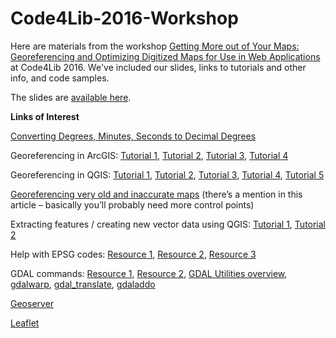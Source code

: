 # Code4Lib-2016-Workshop
Here are materials from the workshop [Getting More out of Your Maps: Georeferencing and Optimizing Digitized Maps for Use in Web Applications](http://2016.code4lib.org/workshops/Getting-More-out-of-Your-Maps-Georeferencing-and-Optimizing-Digitized-Maps-for-Use-in-Web-Applications) at Code4Lib 2016. We've included our slides, links to tutorials and other info, and code samples.

The slides are [available here](https://github.com/emory-libraries-ecds/Code4Lib-2016-Workshop/blob/master/Getting_More_out_of_Your_Maps.pdf).

**Links of Interest**

[Converting Degrees, Minutes, Seconds to Decimal Degrees](https://www.fcc.gov/media/radio/dms-decimal)

Georeferencing in ArcGIS: [Tutorial 1](http://ocw.tufts.edu/data/54/626689.pdf), [Tutorial 2](http://www.s4.brown.edu/S4/Training/Modul2/Georeferencing%20and%20Digitizing%20%20in%20ArcGIS.pdf), [Tutorial 3](http://www.library.yale.edu/MapColl/files/docs/Georeferencing%20of%20Scanned%20Maps.pdf), [Tutorial 4](http://www.brocku.ca/maplibrary/Instruction/Georeferencing_Scanned_Topo_Maps.pdf)

Georeferencing in QGIS: [Tutorial 1](http://docs.qgis.org/2.8/en/docs/training_manual/forestry/map_georeferencing.html), [Tutorial 2](http://docs.qgis.org/1.8/en/docs/user_manual/plugins/plugins_georeferencer.html), [Tutorial 3](http://programminghistorian.org/lessons/georeferencing-qgis), [Tutorial 4](http://www.qgistutorials.com/en/docs/georeferencing_basics.html), [Tutorial 5](http://www.qgistutorials.com/en/docs/advanced_georeferencing.html)

[Georeferencing very old and inaccurate maps](http://neatline.org/2012/08/20/using-neatline-with-historical-maps-part-1-georeferencing/) (there’s a mention in this article – basically you’ll probably need more control points)

Extracting features / creating new vector data using QGIS: [Tutorial 1](http://programminghistorian.org/lessons/vector-layers-qgis), [Tutorial 2](http://spatial.scholarslab.org/vectorizing-historic-maps/)

Help with EPSG codes: [Resource 1](http://prj2epsg.org/search), [Resource 2](http://spatialreference.org/ref/epsg/), [Resource 3](epsg.io)

GDAL commands: [Resource 1](http://demo.geo-solutions.it/share/foss4g2013/gs_steroids_sgiannec_foss4g2013_01.03.pdf), [Resource 2](http://geoserver.geo-solutions.it/edu/en/raster_data/processing.html), [GDAL Utilities overview](http://www.gdal.org/gdal_utilities.html), [gdalwarp](http://www.gdal.org/gdalwarp.html), [gdal_translate](http://www.gdal.org/gdal_translate.html), [gdaladdo](http://www.gdal.org/gdaladdo.html)

[Geoserver](http://docs.geoserver.org/2.8.x/en/user/index.html)

[Leaflet](http://leafletjs.com/examples.html)